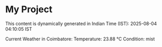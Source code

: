 # My Project

This content is dynamically generated in Indian Time (IST): 2025-08-04 04:10:05 IST


Current Weather in Coimbatore:
Temperature: 23.88 °C
Condition: mist
